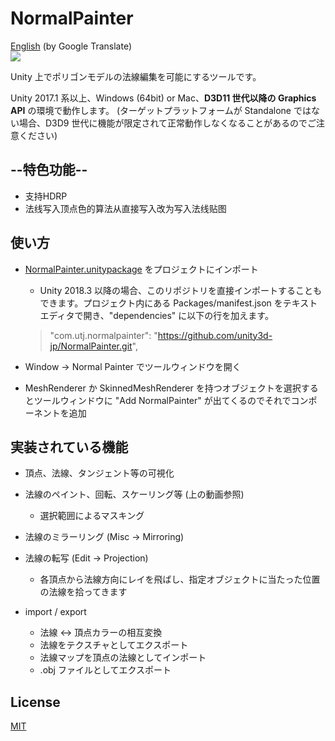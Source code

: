 # NormalPainter
[English](https://translate.google.com/translate?sl=ja&tl=en&u=https://github.com/unity3d-jp/NormalPainter) (by Google Translate)  
![](https://user-images.githubusercontent.com/1488611/27468607-b3e9e4d0-5825-11e7-954d-fca1a7a50417.gif)

Unity 上でポリゴンモデルの法線編集を可能にするツールです。

Unity 2017.1 系以上、Windows (64bit) or Mac、**D3D11 世代以降の Graphics API** の環境で動作します。
(ターゲットプラットフォームが Standalone ではない場合、D3D9 世代に機能が限定されて正常動作しなくなることがあるのでご注意ください)

## --特色功能--

- 支持HDRP
- 法线写入顶点色的算法从直接写入改为写入法线贴图

## 使い方
- [NormalPainter.unitypackage](https://github.com/unity3d-jp/NormalPainter/releases/download/20180116/NormalPainter.unitypackage) をプロジェクトにインポート
  - Unity 2018.3 以降の場合、このリポジトリを直接インポートすることもできます。プロジェクト内にある Packages/manifest.json をテキストエディタで開き、"dependencies" に以下の行を加えます。
  > "com.utj.normalpainter": "https://github.com/unity3d-jp/NormalPainter.git",

- Window -> Normal Painter でツールウィンドウを開く
- MeshRenderer か SkinnedMeshRenderer を持つオブジェクトを選択するとツールウィンドウに "Add NormalPainter" が出てくるのでそれでコンポーネントを追加


## 実装されている機能
- 頂点、法線、タンジェント等の可視化
- 法線のペイント、回転、スケーリング等 (上の動画参照)
  - 選択範囲によるマスキング
- 法線のミラーリング (Misc -> Mirroring)
- 法線の転写 (Edit -> Projection)
  - 各頂点から法線方向にレイを飛ばし、指定オブジェクトに当たった位置の法線を拾ってきます

- import / export
  - 法線 <-> 頂点カラーの相互変換
  - 法線をテクスチャとしてエクスポート
  - 法線マップを頂点の法線としてインポート
  - .obj ファイルとしてエクスポート


## License
[MIT](LICENSE.txt)
